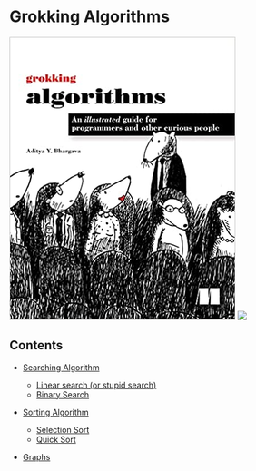 # Grokking Algorithms

<img src="doc/images/book.jpg"/>

<a href="https://www.amazon.es/Grokking-Algorithms-illustrated-programmers-curious/dp/1617292230">
    <img src="https://freeiconshop.com/wp-content/uploads/edd/amazon-badge.png"/>
</a>

## Contents

- [Searching Algorithm](https://github.com/emrivero/rust_grokking_algorithms/tree/master/src/search)

  - [Linear search (or stupid search)](https://github.com/emrivero/rust_grokking_algorithms/blob/master/src/search/linear_search.rs)
  - [Binary Search](https://github.com/emrivero/rust_grokking_algorithms/blob/master/src/search/binary_search.rs)

- [Sorting Algorithm](https://github.com/emrivero/rust_grokking_algorithms/tree/master/src/sort)

  - [Selection Sort](https://github.com/emrivero/rust_grokking_algorithms/blob/master/src/sort/selection_sort.rs)
  - [Quick Sort](https://github.com/emrivero/rust_grokking_algorithms/blob/master/src/sort/quick_sort.rs)

- [Graphs](https://github.com/emrivero/rust_grokking_algorithms/tree/master/src/graph)
